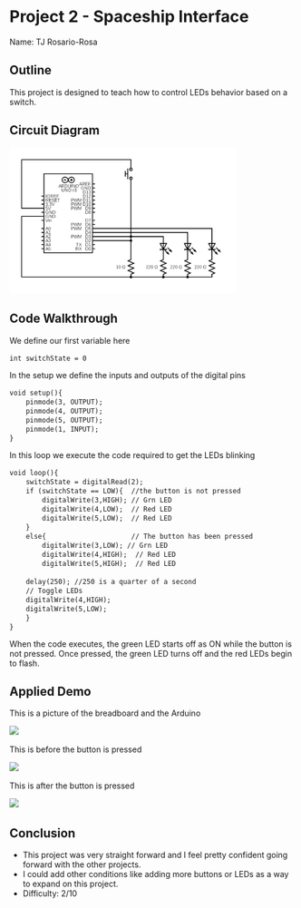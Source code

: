# Project 2 - Spaceship Interface

Name: TJ Rosario-Rosa
<!--
        Due:
 Start time: 
   End time:
    Elapsed:
-->

## Outline
<!-- Summarize the project in a clear, concise few sentences. -->
This project is designed to teach how to control LEDs behavior based on a switch. 


## Circuit Diagram
<!-- https://www.circuit-diagram.org/editor/ -->
<img src="Proj2.png" width="400">



## Code Walkthrough
<!-- Post and document important code here -->

We define our first variable here
```arduino
int switchState = 0
```
In the setup we define the inputs and outputs of the digital pins
```arduino
void setup(){
    pinmode(3, OUTPUT);
    pinmode(4, OUTPUT);
    pinmode(5, OUTPUT);
    pinmode(1, INPUT);
}
```
In this loop we execute the code required to get the LEDs blinking
```arduino
void loop(){
    switchState = digitalRead(2);
    if (switchState == LOW){  //the button is not pressed
        digitalWrite(3,HIGH); // Grn LED
        digitalWrite(4,LOW);  // Red LED
        digitalWrite(5,LOW);  // Red LED
    }
    else{                     // The button has been pressed
        digitalWrite(3,LOW); // Grn LED
        digitalWrite(4,HIGH);  // Red LED
        digitalWrite(5,HIGH);  // Red LED

    delay(250); //250 is a quarter of a second
    // Toggle LEDs
    digitalWrite(4,HIGH); 
    digitalWrite(5,LOW);
    }
}
```
When the code executes, the green LED starts off as ON while the button is not pressed. 
Once pressed, the green LED turns off and the red LEDs begin to flash.

## Applied Demo
<!-- Upload pictures that show that the project has worked -->
This is a picture of the breadboard and the Arduino

<img src="https://placedog.net/498?random" width="400">

This is before the button is pressed

<img src="https://placedog.net/499?random" width="400">

This is after the button is pressed

<img src="https://placedog.net/500?random" width="400">

## Conclusion 
<!-- What went wrong/right? What can you do to make this better? How difficult did you find this project? -->
 - This project was very straight forward and I feel pretty confident going forward with the other projects.
 - I could add other conditions like adding more buttons or LEDs as a way to expand on this project.
 - Difficulty: 2/10


